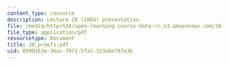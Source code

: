 ```yaml
---
content_type: resource
description: Lecture 20 (2004) presentation.
file: /media/https%3A/open-learning-course-data-rc.s3.amazonaws.com/16-01-unified-engineering-i-ii-iii-iv-fall-2005-spring-2006/0599163e36acf0715fa1323a0e78fe3b_20_proofs.pdf
file_type: application/pdf
resourcetype: Document
title: 20_proofs.pdf
uid: 0599163e-36ac-f071-5fa1-323a0e78fe3b
---
```

